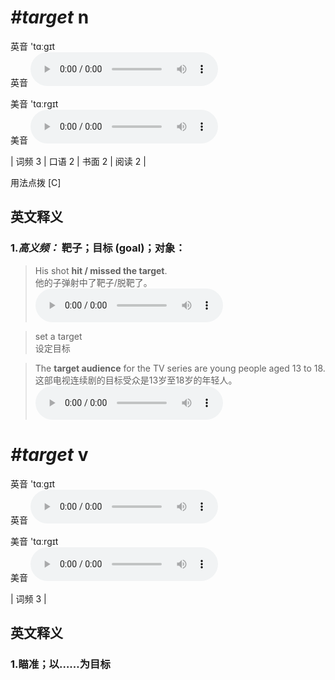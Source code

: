 # ***\#target*** n
英音 'tɑːɡɪt  
英音
<audio src="./media/target-B.aac" controls="controls"></audio>

美音 'tɑːrɡɪt  
美音
<audio src="./media/target.aac" controls="controls"></audio>



| 词频 3 | 口语 2 | 书面 2 | 阅读 2 |  

用法点拨  [C]

英文释义
---
### 1.*高义频：* **靶子；目标 (goal)；对象：**  

 > His shot **hit / missed the target**.  
 > 他的子弹射中了靶子/脱靶了。    
<audio src="./media/target-1.aac" controls="controls"></audio>

 > set a target   
 > 设定目标    

 > The **target audience** for the TV series are young people aged 13 to 18.   
 > 这部电视连续剧的目标受众是13岁至18岁的年轻人。    
<audio src="./media/target-2.aac" controls="controls"></audio>


# ***\#target*** v
英音 'tɑːɡɪt  
英音
<audio src="./media/target-B.aac" controls="controls"></audio>

美音 'tɑːrɡɪt  
美音
<audio src="./media/target.aac" controls="controls"></audio>



| 词频 3 |  

英文释义
---
### 1.**瞄准；以……为目标**  


